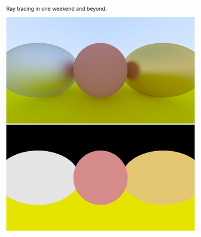 Ray tracing in one weekend and beyond.

![Image](https://github.com/RomanAkberov/rays/blob/master/ray-tracer.png)
![Image](https://github.com/RomanAkberov/rays/blob/master/ray-marcher.png)
